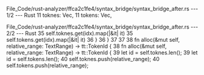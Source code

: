 File_Code/rust-analyzer/ffca2c1fe4/syntax_bridge/syntax_bridge_after.rs --- 1/2 --- Rust
11     toknes: Vec<TextRange>,                                                                                                                               11     tokens: Vec<TextRange>,

File_Code/rust-analyzer/ffca2c1fe4/syntax_bridge/syntax_bridge_after.rs --- 2/2 --- Rust
35         self.toknes.get(idx).map(|&it| it)                                                                                                                35         self.tokens.get(idx).map(|&it| it)
36     }                                                                                                                                                     36     }
37                                                                                                                                                           37 
38     fn alloc(&mut self, relative_range: TextRange) -> tt::TokenId {                                                                                       38     fn alloc(&mut self, relative_range: TextRange) -> tt::TokenId {
39         let id = self.toknes.len();                                                                                                                       39         let id = self.tokens.len();
40         self.toknes.push(relative_range);                                                                                                                 40         self.tokens.push(relative_range);

